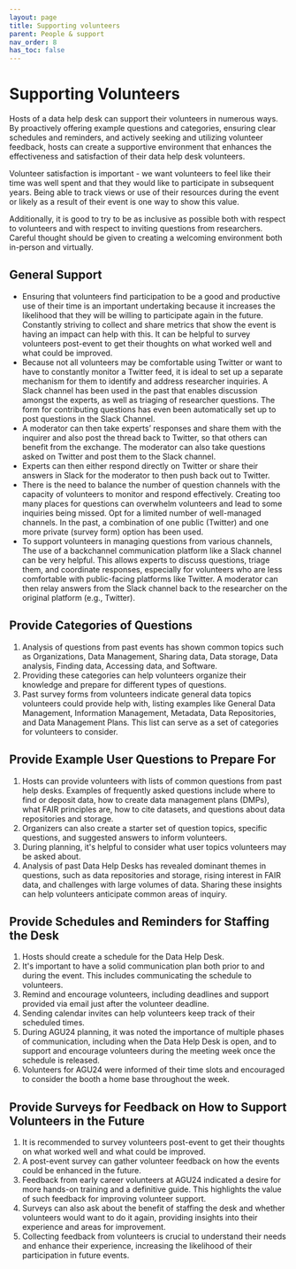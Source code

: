 ```yaml
---
layout: page
title: Supporting volunteers
parent: People & support
nav_order: 8
has_toc: false
---
```


# Supporting Volunteers

Hosts of a data help desk can support their volunteers in numerous ways. By
proactively offering example questions and categories, ensuring clear schedules
and reminders, and actively seeking and utilizing volunteer feedback, hosts can
create a supportive environment that enhances the effectiveness and satisfaction
of their data help desk volunteers.

Volunteer satisfaction is important - we want volunteers to feel like their time
was well spent and that they would like to participate in subsequent years.
Being able to track views or use of their resources during the event or likely
as a result of their event is one way to show this value.

Additionally, it is good to try to be as inclusive as possible both with respect
to volunteers and with respect to inviting questions from researchers. Careful
thought should be given to creating a welcoming environment both in-person and
virtually.

## General Support

-   Ensuring that volunteers find participation to be a good and productive use
    of their time is an important undertaking because it increases the
    likelihood that they will be willing to participate again in the future.
    Constantly striving to collect and share metrics that show the event is
    having an impact can help with this. It can be helpful to survey volunteers
    post-event to get their thoughts on what worked well and what could be
    improved.
-   Because not all volunteers may be comfortable using Twitter or want to have
    to constantly monitor a Twitter feed, it is ideal to set up a separate
    mechanism for them to identify and address researcher inquiries. A Slack
    channel has been used in the past that enables discussion amongst the
    experts, as well as triaging of researcher questions. The form for
    contributing questions has even been automatically set up to post questions
    in the Slack Channel.
-   A moderator can then take experts’ responses and share them with the
    inquirer and also post the thread back to Twitter, so that others can
    benefit from the exchange. The moderator can also take questions asked on
    Twitter and post them to the Slack channel.
-   Experts can then either respond directly on Twitter or share their answers
    in Slack for the moderator to then push back out to Twitter.
-   There is the need to balance the number of question channels with the
    capacity of volunteers to monitor and respond effectively. Creating too many
    places for questions can overwhelm volunteers and lead to some inquiries
    being missed. Opt for a limited number of well-managed channels. In the
    past, a combination of one public (Twitter) and one more private (survey
    form) option has been used.
-   To support volunteers in managing questions from various channels, The use
    of a backchannel communication platform like a Slack channel can be very
    helpful. This allows experts to discuss questions, triage them, and
    coordinate responses, especially for volunteers who are less comfortable
    with public-facing platforms like Twitter. A moderator can then relay
    answers from the Slack channel back to the researcher on the original
    platform (e.g., Twitter).

## Provide Categories of Questions

1. Analysis of questions from past events has shown common topics such as
   Organizations, Data Management, Sharing data, Data storage, Data analysis,
   Finding data, Accessing data, and Software.
1. Providing these categories can help volunteers organize their knowledge and
   prepare for different types of questions.
1. Past survey forms from volunteers indicate general data topics volunteers
   could provide help with, listing examples like General Data Management,
   Information Management, Metadata, Data Repositories, and Data Management
   Plans. This list can serve as a set of categories for volunteers to consider.

## Provide Example User Questions to Prepare For

<!-- prettier-ignore -->
1. Hosts can provide volunteers with lists of common questions from past help
      desks. Examples of frequently asked questions include where to find or
      deposit data, how to create data management plans (DMPs), what FAIR
      principles are, how to cite datasets, and questions about data repositories
      and storage.
1. Organizers can also create a starter set of question topics, specific
      questions, and suggested answers to inform volunteers.
1. During planning, it's helpful to consider what user topics volunteers may be
      asked about.
1. Analysis of past Data Help Desks has revealed dominant themes in questions,
      such as data repositories and storage, rising interest in FAIR data, and
      challenges with large volumes of data. Sharing these insights can help
      volunteers anticipate common areas of inquiry.

## Provide Schedules and Reminders for Staffing the Desk

1. Hosts should create a schedule for the Data Help Desk.
1. It's important to have a solid communication plan both prior to and during
   the event. This includes communicating the schedule to volunteers.
1. Remind and encourage volunteers, including deadlines and support provided via
   email just after the volunteer deadline.
1. Sending calendar invites can help volunteers keep track of their scheduled
   times.
1. During AGU24 planning, it was noted the importance of multiple phases of
   communication, including when the Data Help Desk is open, and to support and
   encourage volunteers during the meeting week once the schedule is released.
1. Volunteers for AGU24 were informed of their time slots and encouraged to
   consider the booth a home base throughout the week.

## Provide Surveys for Feedback on How to Support Volunteers in the Future

1. It is recommended to survey volunteers post-event to get their thoughts on
   what worked well and what could be improved.
1. A post-event survey can gather volunteer feedback on how the events could be
   enhanced in the future.
1. Feedback from early career volunteers at AGU24 indicated a desire for more
   hands-on training and a definitive guide. This highlights the value of such
   feedback for improving volunteer support.
1. Surveys can also ask about the benefit of staffing the desk and whether
   volunteers would want to do it again, providing insights into their
   experience and areas for improvement.
1. Collecting feedback from volunteers is crucial to understand their needs and
   enhance their experience, increasing the likelihood of their participation in
   future events.
